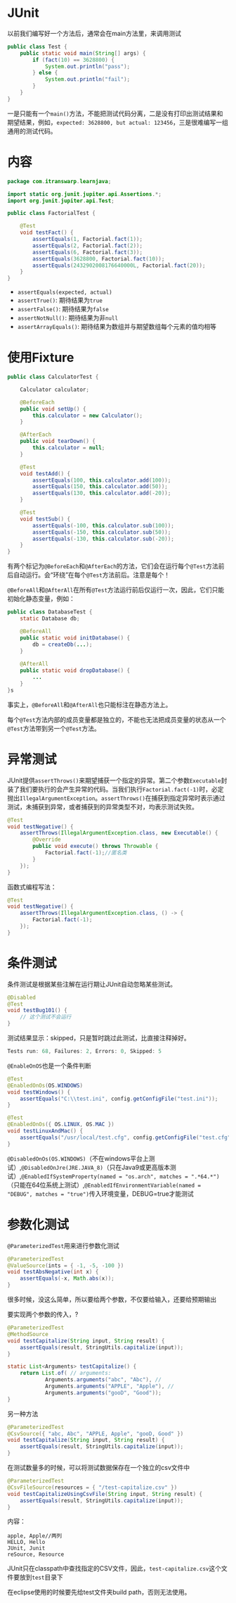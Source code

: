 # JUnit

以前我们编写好一个方法后，通常会在main方法里，来调用测试

```java
public class Test {
    public static void main(String[] args) {
        if (fact(10) == 3628800) {
            System.out.println("pass");
        } else {
            System.out.println("fail");
        }
    }
}
```

一是只能有一个`main()`方法，不能把测试代码分离，二是没有打印出测试结果和期望结果，例如，`expected: 3628800, but actual: 123456`，三是很难编写一组通用的测试代码。

# 内容

```java
package com.itranswarp.learnjava;

import static org.junit.jupiter.api.Assertions.*;
import org.junit.jupiter.api.Test;

public class FactorialTest {

    @Test
    void testFact() {
        assertEquals(1, Factorial.fact(1));
        assertEquals(2, Factorial.fact(2));
        assertEquals(6, Factorial.fact(3));
        assertEquals(3628800, Factorial.fact(10));
        assertEquals(2432902008176640000L, Factorial.fact(20));
    }
}
```

- `assertEquals(expected, actual)`
- `assertTrue()`: 期待结果为`true`
- `assertFalse()`: 期待结果为`false`
- `assertNotNull()`: 期待结果为非`null`
- `assertArrayEquals()`: 期待结果为数组并与期望数组每个元素的值均相等

# 使用Fixture

```java
public class CalculatorTest {

    Calculator calculator;

    @BeforeEach
    public void setUp() {
        this.calculator = new Calculator();
    }

    @AfterEach
    public void tearDown() {
        this.calculator = null;
    }

    @Test
    void testAdd() {
        assertEquals(100, this.calculator.add(100));
        assertEquals(150, this.calculator.add(50));
        assertEquals(130, this.calculator.add(-20));
    }

    @Test
    void testSub() {
        assertEquals(-100, this.calculator.sub(100));
        assertEquals(-150, this.calculator.sub(50));
        assertEquals(-130, this.calculator.sub(-20));
    }
}
```

有两个标记为`@BeforeEach`和`@AfterEach`的方法，它们会在运行每个`@Test`方法前后自动运行。会“环绕”在每个`@Test`方法前后。注意是每个！

`@BeforeAll`和`@AfterAll`在所有`@Test`方法运行前后仅运行一次，因此，它们只能初始化静态变量，例如：

```java
public class DatabaseTest {
    static Database db;

    @BeforeAll
    public static void initDatabase() {
        db = createDb(...);
    }
    
    @AfterAll
    public static void dropDatabase() {
        ...
    }
}s
```

事实上，`@BeforeAll`和`@AfterAll`也只能标注在静态方法上。

每个`@Test`方法内部的成员变量都是独立的，不能也无法把成员变量的状态从一个`@Test`方法带到另一个`@Test`方法。

# 异常测试

JUnit提供`assertThrows()`来期望捕获一个指定的异常。第二个参数`Executable`封装了我们要执行的会产生异常的代码。当我们执行`Factorial.fact(-1)`时，必定抛出`IllegalArgumentException`。`assertThrows()`在捕获到指定异常时表示通过测试，未捕获到异常，或者捕获到的异常类型不对，均表示测试失败。

```java
@Test
void testNegative() {
    assertThrows(IllegalArgumentException.class, new Executable() {
        @Override
        public void execute() throws Throwable {
            Factorial.fact(-1);//匿名类
        }
    });
}
```

函数式编程写法：

```java
@Test
void testNegative() {
    assertThrows(IllegalArgumentException.class, () -> {
        Factorial.fact(-1);
    });
}
```

# 条件测试

条件测试是根据某些注解在运行期让JUnit自动忽略某些测试。

```java
@Disabled
@Test
void testBug101() {
    // 这个测试不会运行
}
```

测试结果显示：skipped，只是暂时跳过此测试，比直接注释掉好。

```java
Tests run: 68, Failures: 2, Errors: 0, Skipped: 5
```

`@EnableOnOS`也是一个条件判断

```java
@Test
@EnabledOnOs(OS.WINDOWS)
void testWindows() {
    assertEquals("C:\\test.ini", config.getConfigFile("test.ini"));
}

@Test
@EnabledOnOs({ OS.LINUX, OS.MAC })
void testLinuxAndMac() {
    assertEquals("/usr/local/test.cfg", config.getConfigFile("test.cfg"));
}
```

`@DisabledOnOs(OS.WINDOWS)`（不在windows平台上测试）,`@DisabledOnJre(JRE.JAVA_8)`（只在Java9或更高版本测试）,`@EnabledIfSystemProperty(named = "os.arch", matches = ".*64.*")`（只能在64位系统上测试）,`@EnabledIfEnvironmentVariable(named = "DEBUG", matches = "true")`传入环境变量，DEBUG=true才能测试

# 参数化测试

`@ParameterizedTest`用来进行参数化测试

```java
@ParameterizedTest
@ValueSource(ints = { -1, -5, -100 })
void testAbsNegative(int x) {
    assertEquals(-x, Math.abs(x));
}
```

很多时候，没这么简单，所以要给两个参数，不仅要给输入，还要给预期输出

要实现两个参数的传入，?

```java
@ParameterizedTest
@MethodSource
void testCapitalize(String input, String result) {
    assertEquals(result, StringUtils.capitalize(input));
}

static List<Arguments> testCapitalize() {
    return List.of( // arguments:
            Arguments.arguments("abc", "Abc"), //
            Arguments.arguments("APPLE", "Apple"), //
            Arguments.arguments("gooD", "Good"));
}
```

另一种方法

```java
@ParameterizedTest
@CsvSource({ "abc, Abc", "APPLE, Apple", "gooD, Good" })
void testCapitalize(String input, String result) {
    assertEquals(result, StringUtils.capitalize(input));
}
```

在测试数量多的时候，可以将测试数据保存在一个独立的csv文件中

```java
@ParameterizedTest
@CsvFileSource(resources = { "/test-capitalize.csv" })
void testCapitalizeUsingCsvFile(String input, String result) {
    assertEquals(result, StringUtils.capitalize(input));
}
```

内容：

```
apple, Apple//两列
HELLO, Hello
JUnit, Junit
reSource, Resource
```

JUnit只在classpath中查找指定的CSV文件，因此，`test-capitalize.csv`这个文件要放到`test`目录下

在eclipse使用的时候要先给test文件夹build path，否则无法使用。
